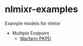 # nlmixr-examples
Example models for nlmixr

- Multiple Endpoint 
  - [Warfarin PKPD](case-study-warfarin/warfarin_PKPD_joint.R) 
